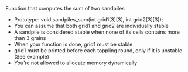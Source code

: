 Function that computes the sum of two sandpiles

* Prototype: void sandpiles_sum(int grid1[3][3], int grid2[3][3]);
* You can assume that both grid1 and grid2 are individually stable
* A sandpile is considered stable when none of its cells contains more than 3 grains
* When your function is done, grid1 must be stable
* grid1 must be printed before each toppling round, only if it is unstable (See example)
* You’re not allowed to allocate memory dynamically
